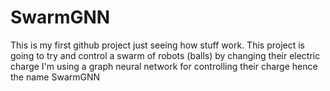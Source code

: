 # SwarmGNN
This is my first github project just seeing how stuff work.
This project is going to try and control a swarm of robots (balls) by changing their electric charge
I'm using a graph neural network for controlling their charge hence the name SwarmGNN
